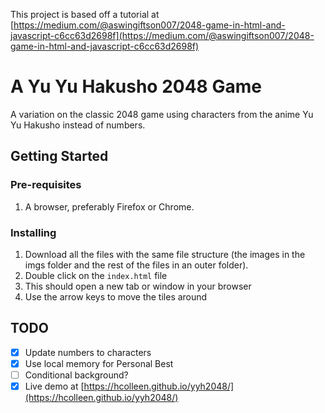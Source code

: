 This project is based off a tutorial at [https://medium.com/@aswingiftson007/2048-game-in-html-and-javascript-c6cc63d2698f](https://medium.com/@aswingiftson007/2048-game-in-html-and-javascript-c6cc63d2698f)

# A Yu Yu Hakusho 2048 Game
A variation on the classic 2048 game using characters from the anime Yu Yu Hakusho instead of numbers.

## Getting Started
### Pre-requisites
1. A browser, preferably Firefox or Chrome.

### Installing
1. Download all the files with the same file structure (the images in the imgs folder and the rest of the files in an outer folder).
2. Double click on the `index.html` file
3. This should open a new tab or window in your browser
4. Use the arrow keys to move the tiles around

## TODO
- [X] Update numbers to characters
- [X] Use local memory for Personal Best
- [ ] Conditional background?
- [x] Live demo at [https://hcolleen.github.io/yyh2048/](https://hcolleen.github.io/yyh2048/)